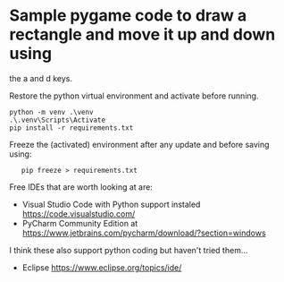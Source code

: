 # Sample pygame code to draw a rectangle and move it up and down using
  the a and d keys.

Restore the python virtual environment and activate before running.

	python -m venv .\venv
	.\.venv\Scripts\Activate
	pip install -r requirements.txt

Freeze the (activated) environment after any update and before saving
using:

       pip freeze > requirements.txt

Free IDEs that are worth looking at are:

- Visual Studio Code with Python support instaled https://code.visualstudio.com/
- PyCharm Community Edition at https://www.jetbrains.com/pycharm/download/?section=windows

I think these also support python coding but haven't tried them...

- Eclipse https://www.eclipse.org/topics/ide/
